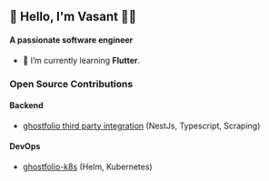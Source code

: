## 👋 Hello, I'm Vasant  🧑‍💻
#### A passionate software engineer </h3>

- 🌱 I’m currently learning **Flutter**.

### Open Source Contributions

#### Backend
- [ghostfolio third party integration](https://github.com/VasantSachdewa/ghostfolio-thailand/pull/2) (NestJs, Typescript, Scraping)

#### DevOps
- [ghostfolio-k8s](https://github.com/VasantSachdewa/ghostfolio-k8s) (Helm, Kubernetes)
  
